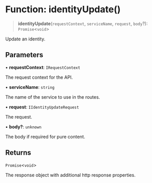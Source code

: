 # Function: identityUpdate()

> **identityUpdate**(`requestContext`, `serviceName`, `request`, `body`?): `Promise`\<`void`\>

Update an identity.

## Parameters

• **requestContext**: `IRequestContext`

The request context for the API.

• **serviceName**: `string`

The name of the service to use in the routes.

• **request**: `IIdentityUpdateRequest`

The request.

• **body?**: `unknown`

The body if required for pure content.

## Returns

`Promise`\<`void`\>

The response object with additional http response properties.
